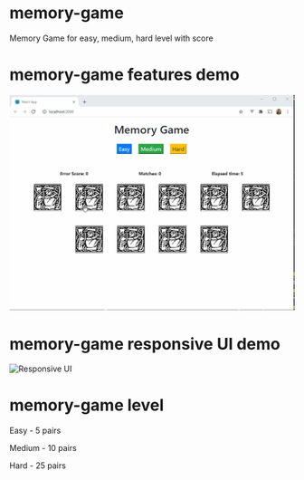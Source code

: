 # memory-game
Memory Game for easy, medium, hard level with score

# memory-game features demo
![Workflow](https://github.com/namratabafna/memory-game/blob/master/MemoryGame.gif)

# memory-game responsive UI demo
![Responsive UI](https://github.com/namratabafna/memory-game/blob/master/MemoryGame-Responsive.gif)

# memory-game level
Easy - 5 pairs

Medium - 10 pairs

Hard - 25 pairs
